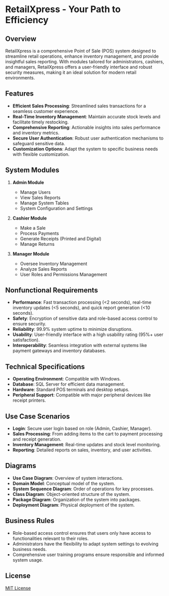 # RetailXpress - Your Path to Efficiency

## Overview
RetailXpress is a comprehensive Point of Sale (POS) system designed to streamline retail operations, enhance inventory management, and provide insightful sales reporting. With modules tailored for administrators, cashiers, and managers, RetailXpress offers a user-friendly interface and robust security measures, making it an ideal solution for modern retail environments.

## Features
- **Efficient Sales Processing**: Streamlined sales transactions for a seamless customer experience.
- **Real-Time Inventory Management**: Maintain accurate stock levels and facilitate timely restocking.
- **Comprehensive Reporting**: Actionable insights into sales performance and inventory metrics.
- **Secure User Authentication**: Robust user authentication mechanisms to safeguard sensitive data.
- **Customization Options**: Adapt the system to specific business needs with flexible customization.

## System Modules
1. **Admin Module**
   - Manage Users
   - View Sales Reports
   - Manage System Tables
   - System Configuration and Settings

2. **Cashier Module**
   - Make a Sale
   - Process Payments
   - Generate Receipts (Printed and Digital)
   - Manage Returns

3. **Manager Module**
   - Oversee Inventory Management
   - Analyze Sales Reports
   - User Roles and Permissions Management

## Nonfunctional Requirements
- **Performance**: Fast transaction processing (<2 seconds), real-time inventory updates (<5 seconds), and quick report generation (<10 seconds).
- **Safety**: Encryption of sensitive data and role-based access control to ensure security.
- **Reliability**: 99.9% system uptime to minimize disruptions.
- **Usability**: User-friendly interface with a high usability rating (95%+ user satisfaction).
- **Interoperability**: Seamless integration with external systems like payment gateways and inventory databases.

## Technical Specifications
- **Operating Environment**: Compatible with Windows.
- **Database**: SQL Server for efficient data management.
- **Hardware**: Standard POS terminals and desktop setups.
- **Peripheral Support**: Compatible with major peripheral devices like receipt printers.

## Use Case Scenarios
- **Login**: Secure user login based on role (Admin, Cashier, Manager).
- **Sales Processing**: From adding items to the cart to payment processing and receipt generation.
- **Inventory Management**: Real-time updates and stock level monitoring.
- **Reporting**: Detailed reports on sales, inventory, and user activities.

## Diagrams
- **Use Case Diagram**: Overview of system interactions.
- **Domain Model**: Conceptual model of the system.
- **System Sequence Diagram**: Order of operations for key processes.
- **Class Diagram**: Object-oriented structure of the system.
- **Package Diagram**: Organization of the system into packages.
- **Deployment Diagram**: Physical deployment of the system.

## Business Rules
- Role-based access control ensures that users only have access to functionalities relevant to their roles.
- Administrators have the flexibility to adapt system settings to evolving business needs.
- Comprehensive user training programs ensure responsible and informed system usage.

## License
[MIT License](LICENSE)

